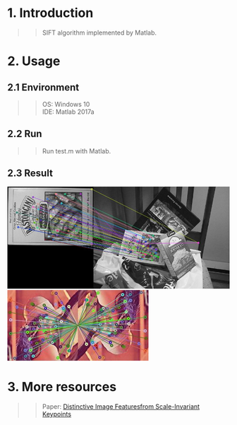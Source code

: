 # 1. Introduction
>>SIFT algorithm implemented by Matlab.

# 2. Usage
## 2.1 Environment
>>OS: Windows 10  
>>IDE: Matlab 2017a

## 2.2 Run
>>Run test.m with Matlab.

## 2.3 Result
![image](https://github.com/lh9171338/SIFT/blob/master/image/image_result.jpg)  
![image](https://github.com/lh9171338/SIFT/blob/master/image/lena_result.jpg)

# 3. More resources
>>Paper: [Distinctive Image Featuresfrom Scale-Invariant Keypoints](https://link.springer.com/content/pdf/10.1023%2FB%3AVISI.0000029664.99615.94.pdf)
